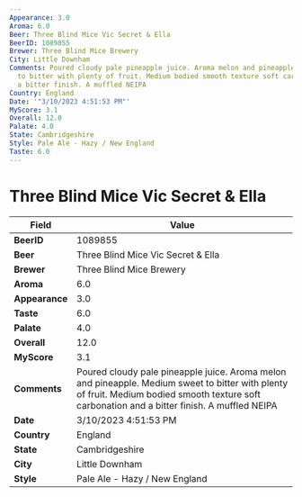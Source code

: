 ```yaml
---
Appearance: 3.0
Aroma: 6.0
Beer: Three Blind Mice Vic Secret & Ella
BeerID: 1089855
Brewer: Three Blind Mice Brewery
City: Little Downham
Comments: Poured cloudy pale pineapple juice. Aroma melon and pineapple. Medium sweet
  to bitter with plenty of fruit. Medium bodied smooth texture soft carbonation and
  a bitter finish. A muffled NEIPA
Country: England
Date: '"3/10/2023 4:51:53 PM"'
MyScore: 3.1
Overall: 12.0
Palate: 4.0
State: Cambridgeshire
Style: Pale Ale - Hazy / New England
Taste: 6.0
---
```


# Three Blind Mice Vic Secret & Ella

| Field         | Value |
|---------------|-------|
| **BeerID** | 1089855 |
| **Beer** | Three Blind Mice Vic Secret & Ella |
| **Brewer** | Three Blind Mice Brewery |
| **Aroma** | 6.0 |
| **Appearance** | 3.0 |
| **Taste** | 6.0 |
| **Palate** | 4.0 |
| **Overall** | 12.0 |
| **MyScore** | 3.1 |
| **Comments** | Poured cloudy pale pineapple juice. Aroma melon and pineapple. Medium sweet to bitter with plenty of fruit. Medium bodied smooth texture soft carbonation and a bitter finish. A muffled NEIPA |
| **Date** | 3/10/2023 4:51:53 PM |
| **Country** | England |
| **State** | Cambridgeshire |
| **City** | Little Downham |
| **Style** | Pale Ale - Hazy / New England |

